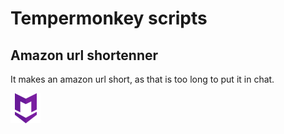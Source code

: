 # Tempermonkey scripts

## Amazon url shortenner

It makes an amazon url short, as that is too long to put it in chat.

![alt text](https://github.com/adam-p/markdown-here/raw/master/src/common/images/icon48.png "Amazon url shortener example 1")
